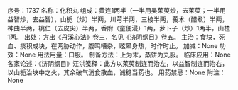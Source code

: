 序号：1737
名称：化积丸
组成：黄连1两半（一半用吴茱萸炒，去茱萸；一半用益智炒，去益智），山栀（炒）半两，川芎半两，三棱半两，莪术（醋煮）半两，神曲半两，桃仁（去皮尖）半两，香附（童便浸）1两，萝卜子（炒）1两半，山楂1两。
出处：方出《丹溪心法》卷三，名见《济阴纲目》卷五。
主治：食块，死血、痰积成块，在两胁动作，腹鸣嘈杂，眩晕身热，时作时止。
加减：None
功效：None
用法用量：口服。
制备方法：上为末，蒸饼为丸服。
临床应用：None
各家论述：《济阴纲目》汪洪笺释：此方以茱萸制连而治左，以益智制连而治右，以山栀治块中之火，其余破气消食散血，诚稳当药也。
用药禁忌：None
附注：None
